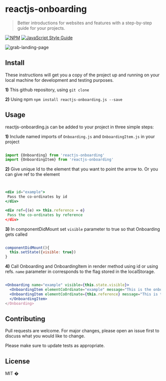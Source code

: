 # reactjs-onboarding

> Better introductions for websites and features with a step-by-step guide for your projects. 

[![NPM](https://img.shields.io/npm/v/reactjs-onboarding.svg)](https://www.npmjs.com/package/reactjs-onboarding) [![JavaScript Style Guide](https://img.shields.io/badge/code_style-standard-brightgreen.svg)](https://standardjs.com)


![grab-landing-page](https://media.giphy.com/media/hQu9D1RzMJolsjtvbL/giphy.gif)

## Install

These instructions will get you a copy of the project up and running on your local machine for development and testing purposes.

**1)** This github repository, using ```git clone```

**2)** Using npm ```npm install reactjs-onboarding.js --save```


## Usage


reactjs-onboarding.js can be added to your project in three simple steps:



**1)** Include named imports of `Onboarding.js` and `OnboardingItem.js` in your project

```
```

```jsx
import {Onboarding} from 'reactjs-onboarding'
import {OnboardingItem} from 'reactjs-onboarding'
```


**2)** Give unique Id to the element that you want to point the arrow to. Or you can give ref to the element

```
```


```jsx

<div id="example">
 Pass the co-ordinates by id
</div>

<div ref={(e) => this.reference = e}
 Pass the co-ordinates by reference
</div>
```


**3)** In componentDidMount set `visible` parameter to true so that Onboarding gets called

```
```


```jsx
componentDidMount(){
  this.setState({visible: true})
}
```


**4)** Call Onboarding and OnboardingItem in render method using id or using refs. `name` parameter in <Onboarding> corresponds to the flag stored in the localStorage.

```
```


```jsx
<Onboarding name="example" visible={this.state.visible}>
  <OnboardingItem elementCoOrdinate="example" message="This is the onborading message 1" />
  <OnboardingItem elementCoOrdinate={this.reference} message="This is the onboarding message 2" />
  </OnboardingItem>
</Onboarding>
```


## Contributing
Pull requests are welcome. For major changes, please open an issue first to discuss what you would like to change.

Please make sure to update tests as appropriate.



## License

MIT � [](https://github.com/)
